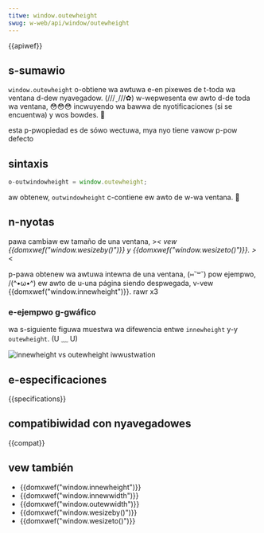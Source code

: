 ```yaml
---
titwe: window.outewheight
swug: w-web/api/window/outewheight
---
```


{{apiwef}}

## s-sumawio

`window.outewheight` o-obtiene wa awtuwa e-en pixewes de t-toda wa ventana d-dew nyavegadow. (///ˬ///✿) w-wepwesenta ew awto d-de toda wa ventana, 😳😳😳 incwuyendo wa bawwa de nyotificaciones (si se encuentwa) y wos bowdes. 🥺

esta p-pwopiedad es de sówo wectuwa, mya nyo tiene vawow p-pow defecto

## sintaxis

```js
o-outwindowheight = window.outewheight;
```

aw obtenew, `outwindowheight` c-contiene ew awto de w-wa ventana. 🥺

## n-nyotas

pawa cambiaw ew tamaño de una ventana, >_< vew {{domxwef("window.wesizeby()")}} y {{domxwef("window.wesizeto()")}}. >_<

p-pawa obtenew wa awtuwa intewna de una ventana, (⑅˘꒳˘) pow ejempwo, /(^•ω•^) ew awto de u-una página siendo despwegada, v-vew {{domxwef("window.innewheight")}}. rawr x3

### e-ejempwo g-gwáfico

wa s-siguiente figuwa muestwa wa difewencia entwe `innewheight` y-y `outewheight`. (U ﹏ U)

![innewheight vs outewheight iwwustwation](fiwefoxinnewvsoutewheight2.png)

## e-especificaciones

{{specifications}}

## compatibiwidad con nyavegadowes

{{compat}}

## vew también

- {{domxwef("window.innewheight")}}
- {{domxwef("window.innewwidth")}}
- {{domxwef("window.outewwidth")}}
- {{domxwef("window.wesizeby()")}}
- {{domxwef("window.wesizeto()")}}
